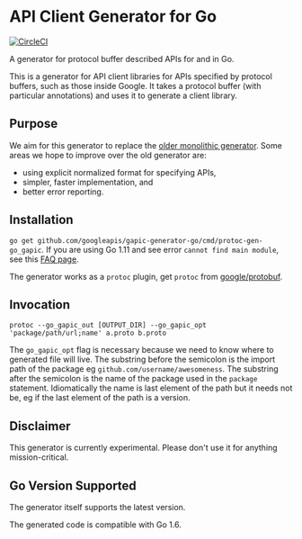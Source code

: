 API Client Generator for Go
===========================

[![CircleCI](https://circleci.com/gh/googleapis/gapic-generator-go.svg?style=svg)](https://circleci.com/gh/googleapis/gapic-generator-go)

A generator for protocol buffer described APIs for and in Go.

This is a generator for API client libraries for APIs specified by protocol buffers, such as those inside Google.
It takes a protocol buffer (with particular annotations) and uses it to generate a client library.

Purpose
-------
We aim for this generator to replace the [older monolithic generator](https://github.com/googleapis/gapic-generator).
Some areas we hope to improve over the old generator are:
- using explicit normalized format for specifying APIs,
- simpler, faster implementation, and
- better error reporting.

Installation
------------
`go get github.com/googleapis/gapic-generator-go/cmd/protoc-gen-go_gapic`.
If you are using Go 1.11 and see error `cannot find main module`, see this [FAQ page](https://github.com/golang/go/wiki/Modules#why-does-installing-a-tool-via-go-get-fail-with-error-cannot-find-main-module).

The generator works as a `protoc` plugin, get `protoc` from [google/protobuf](https://github.com/protocolbuffers/protobuf).

Invocation
----------
`protoc --go_gapic_out [OUTPUT_DIR] --go_gapic_opt 'package/path/url;name' a.proto b.proto`

The `go_gapic_opt` flag is necessary because we need to know where to generated file will live.
The substring before the semicolon is the import path of the package eg `github.com/username/awesomeness`.
The substring after the semicolon is the name of the package used in the `package` statement.
Idiomatically the name is last element of the path but it needs not be, eg if the last element of the path is a version.

Disclaimer
----------
This generator is currently experimental. Please don't use it for anything mission-critical.

Go Version Supported
--------------------
The generator itself supports the latest version.

The generated code is compatible with Go 1.6.

